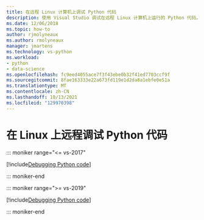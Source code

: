 ```yaml
---
title: 在远程 Linux 计算机上调试 Python 代码
description: 使用 Visual Studio 调试在远程 Linux 计算机上运行的 Python 代码，包括必要的配置步骤、安全性和故障排除。
ms.date: 12/06/2018
ms.topic: how-to
author: rjmolyneaux
ms.author: rmolyneaux
manager: jmartens
ms.technology: vs-python
ms.workload:
- python
- data-science
ms.openlocfilehash: fc9eed4055ace7f3f43ebe0b32f41ed7703ccf9f
ms.sourcegitcommit: 8fae163333e22a673fd119e1d2da8a1ebfe0e51a
ms.translationtype: MT
ms.contentlocale: zh-CN
ms.lasthandoff: 10/13/2021
ms.locfileid: "129970398"
---
```

# <a name="remotely-debug-python-code-on-linux"></a>在 Linux 上远程调试 Python 代码

::: moniker range="<= vs-2017"

[!include[Debugging Python code](includes/vs-2017/remote-debugging-python-code.md)]

::: moniker-end

::: moniker range=">= vs-2019"

[!include[Debugging Python code](includes/vs-2019/remote-debugging-python-code.md)]

::: moniker-end